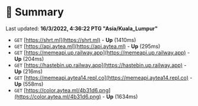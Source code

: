 # 📖 Summary
Last updated: **16/3/2022, 4:36:22 PTG "Asia/Kuala_Lumpur"**

- `GET` [https://shrt.ml](https://shrt.ml) - **Up** (1410ms)
- `GET` [https://api.aytea.ml](https://api.aytea.ml) - **Up** (295ms)
- `GET` [https://memeapi.up.railway.app](https://memeapi.up.railway.app) - **Up** (204ms)
- `GET` [https://hastebin.up.railway.app](https://hastebin.up.railway.app) - **Up** (216ms)
- `GET` [https://memeapi.aytea14.repl.co](https://memeapi.aytea14.repl.co) - **Up** (558ms)
- `GET` [https://color.aytea.ml/4b31d6.png](https://color.aytea.ml/4b31d6.png) - **Up** (1634ms)
